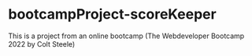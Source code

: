 # bootcampProject-scoreKeeper

This is a project from an online bootcamp (The Webdeveloper Bootcamp 2022 by Colt Steele)
